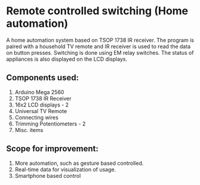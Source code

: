 # Remote controlled switching (Home automation)
A home automation system based on TSOP 1738 IR receiver. The program is paired with a household TV remote and IR receiver is used to read the data on button presses. Switching is done using EM relay switches. The status of appliances is also displayed on the LCD displays.

## Components used:
1. Arduino Mega 2560
2. TSOP 1738 IR Receiver
3. 16x2 LCD displays - 2
4. Universal TV Remote
5. Connecting wires
6. Trimming Potentiometers - 2
7. Misc. items

## Scope for improvement:
1. More automation, such as gesture based controlled.
2. Real-time data for visualization of usage.
3. Smartphone based control
